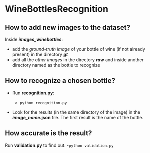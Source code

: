 # WineBottlesRecognition

## How to add new images to the dataset?

Inside *__images_winebottles__*:

- add the _ground-truth image_ of your bottle of wine (if not already present) in the directory *__gt__*
- add all the _other images_ in the directory *__raw__* and inside another directory named as the bottle to recognize

## How to recognize a chosen bottle?

- Run __recognition.py__:
  - `python recognition.py`

- Look for the results (in the same directory of the image) in the __*image_name*.json__ file. The first result is the name of the bottle. 

## How accurate is the result?

Run __validation.py__ to find out:
-`python validation.py`
